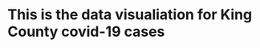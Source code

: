# This is the data visualiation for King County covid-19 cases
<div class="flourish-embed flourish-chart" data-src="visualisation/5255812"><script src="https://public.flourish.studio/resources/embed.js"></script></div>

